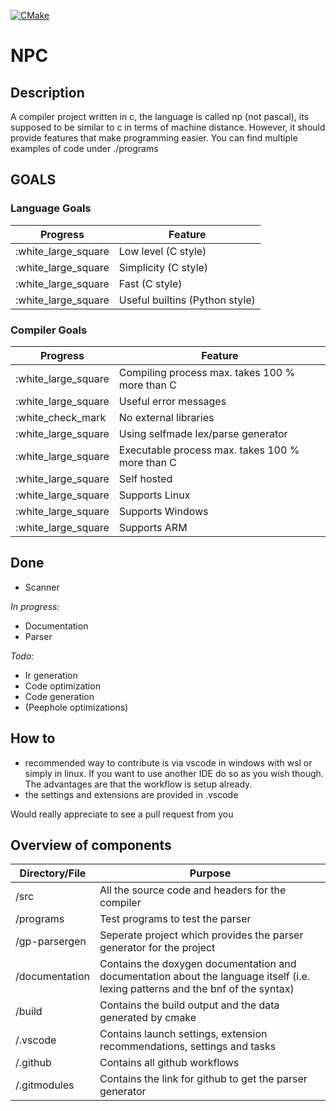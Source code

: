 [![CMake](https://github.com/m-heim/Npc/actions/workflows/cmake.yml/badge.svg)](https://github.com/m-heim/Npc/actions/workflows/cmake.yml)

# NPC

## Description

A compiler project written in c, the language is called np (not pascal), its supposed to be similar to c in terms of machine distance. However, it should provide features that make programming easier.
You can find multiple examples of code under ./programs


## GOALS

### Language Goals
| Progress | Feature |
| -------- | ------- |
| :white_large_square | Low level (C style) |
| :white_large_square | Simplicity (C style) |
| :white_large_square | Fast (C style) |
| :white_large_square | Useful builtins (Python style) |

### Compiler Goals
| Progress | Feature |
| -------- | ------- |
| :white_large_square   | Compiling process max. takes 100 % more than C |
| :white_large_square   | Useful error messages |
| :white_check_mark     | No external libraries |
| :white_large_square   | Using selfmade lex/parse generator |
| :white_large_square   | Executable process max. takes 100 % more than C |
| :white_large_square   | Self hosted |
| :white_large_square   | Supports Linux |
| :white_large_square   | Supports Windows |
| :white_large_square   | Supports ARM |

## Done

- Scanner

*In progress:*
- Documentation
- Parser
  
*Todo:*
- Ir generation
- Code optimization
- Code generation
- (Peephole optimizations)

## How to
- recommended way to contribute is via vscode in windows with wsl or simply in linux. If you want to use another IDE do so as you wish though. The advantages are that the workflow is setup already.
- the settings and extensions are provided in .vscode

Would really appreciate to see a pull request from you

## Overview of components

| Directory/File | Purpose |
| ---------------|-------- |
| /src           | All the source code and headers for the compiler |
| /programs      | Test programs to test the parser |
| /gp-parsergen  | Seperate project which provides the parser generator for the project |
| /documentation | Contains the doxygen documentation and documentation about the language itself (i.e. lexing patterns and the bnf of the syntax) |
| /build         | Contains the build output and the data generated by cmake |
| /.vscode       | Contains launch settings, extension recommendations, settings and tasks |
| /.github       | Contains all github workflows |
| /.gitmodules   | Contains the link for github to get the parser generator |